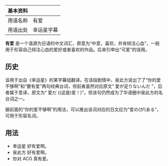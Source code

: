 |  **基本资料**  ||
|---|---|
|用语名称  |  有爱   |
|用语出处  |  幸运星字幕   |
  
**有爱** 是一个语源为日语的中文词汇，原意为“中意，喜欢，并肯倾注心血”，一般用于形容自己倾注心血的爱好或者喜欢的作品。后来引申出“可爱”的误用。

##  历史

该用于出自《幸运星》的某字幕组翻译。在该段剧情中，泉此方说出了了“你的爱不够啊”和“要有爱”两句经典台词，但前者虽然对应原文“  愛が足りないんだ
”，后者属于意译，原文为“  愛だ  ((这是)爱！)”。但该句仍然成为了华语圈中泉此方的名台词之一。

据前面的“你的爱不够啊”的用法，可以推出该词对应的日文应为“爱の(が)ある”，可用于形容名词。

##  用法

  * 幸运星  好有爱啊。 
  * 泉此方  好有爱啊。 
  * 你对  ACG  真有爱。 

